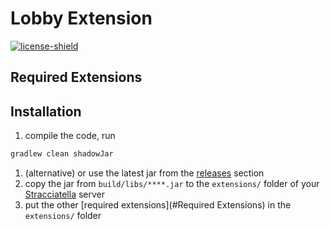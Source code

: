 [license-shield]: https://img.shields.io/github/license/TeamSkyBeach/LobbyExtension?label=licensed%20under
[license-link]: /LICENSE

# Lobby Extension
[ ![license-shield] ][license-link]

## Required Extensions

## Installation
1. compile the code, run
```bash
gradlew clean shadowJar
```
1. (alternative) or use the latest jar from the [releases](https://github.com/TeamSkyBeach/LobbyExtension/releases) section
2. copy the jar from `build/libs/****.jar` to the `extensions/` folder of your [Stracciatella](https://github.com/TeamSkyBeach/Stracciatella) server
3. put the other [required extensions](#Required Extensions) in the `extensions/` folder
